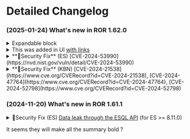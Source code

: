 # Detailed Changelog

### (2025-01-24) What's new in **ROR 1.62.0**

<details>

<summary>Expandable block</summary>

And the details are here

</details>

<details>

<summary>This was added in UI <a href="https://google.com">with links</a></summary>

And you could add the links [manually](https://google.com)

</details>

<details>

<summary>**🚨Security Fix** (ES) [CVE-2024-53990](https://nvd.nist.gov/vuln/detail/CVE-2024-53990)</summary>

This security fix addresses a critical vulnerability in the AsyncHttpClient (AHC) ... [CVE-2024-53990](https://nvd.nist.gov/vuln/detail/CVE-2024-53990)

</details>

<details>

<summary>**🚨Security Fix** (KBN) [CVE-2024-21538](https://www.cve.org/CVERecord?id=CVE-2024-21538), [CVE-2024-47764](https://www.cve.org/CVERecord?id=CVE-2024-47764), [CVE-2024-52798](https://www.cve.org/CVERecord?id=CVE-2024-52798)</summary>



</details>

### (2024-11-20) What's new in **ROR 1.61.1**

<details>

<summary>🚨Security Fix (ES) <a href="https://forum.readonlyrest.com/t/eql-requests-returns-data-even-though-they-aren-t-allowed/2679">Data leak through the ESQL API</a> (for ES >= 8.11.0)</summary>

**🚨Security Fix** (ES) [Data leak through the ESQL API](https://forum.readonlyrest.com/t/eql-requests-returns-data-even-though-they-aren-t-allowed/2679) (for ES >= 8.11.0)

</details>

It seems they will make all the summary bold ?
